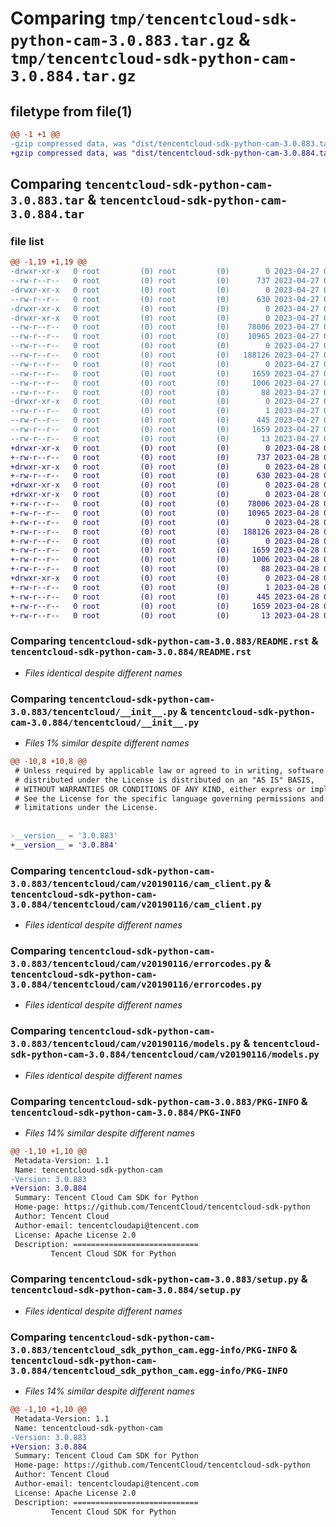 # Comparing `tmp/tencentcloud-sdk-python-cam-3.0.883.tar.gz` & `tmp/tencentcloud-sdk-python-cam-3.0.884.tar.gz`

## filetype from file(1)

```diff
@@ -1 +1 @@
-gzip compressed data, was "dist/tencentcloud-sdk-python-cam-3.0.883.tar", last modified: Thu Apr 27 00:19:14 2023, max compression
+gzip compressed data, was "dist/tencentcloud-sdk-python-cam-3.0.884.tar", last modified: Fri Apr 28 02:06:43 2023, max compression
```

## Comparing `tencentcloud-sdk-python-cam-3.0.883.tar` & `tencentcloud-sdk-python-cam-3.0.884.tar`

### file list

```diff
@@ -1,19 +1,19 @@
-drwxr-xr-x   0 root         (0) root         (0)        0 2023-04-27 00:19:14.000000 tencentcloud-sdk-python-cam-3.0.883/
--rw-r--r--   0 root         (0) root         (0)      737 2023-04-27 00:19:14.000000 tencentcloud-sdk-python-cam-3.0.883/README.rst
-drwxr-xr-x   0 root         (0) root         (0)        0 2023-04-27 00:19:14.000000 tencentcloud-sdk-python-cam-3.0.883/tencentcloud/
--rw-r--r--   0 root         (0) root         (0)      630 2023-04-27 00:19:14.000000 tencentcloud-sdk-python-cam-3.0.883/tencentcloud/__init__.py
-drwxr-xr-x   0 root         (0) root         (0)        0 2023-04-27 00:19:14.000000 tencentcloud-sdk-python-cam-3.0.883/tencentcloud/cam/
-drwxr-xr-x   0 root         (0) root         (0)        0 2023-04-27 00:19:14.000000 tencentcloud-sdk-python-cam-3.0.883/tencentcloud/cam/v20190116/
--rw-r--r--   0 root         (0) root         (0)    78006 2023-04-27 00:19:14.000000 tencentcloud-sdk-python-cam-3.0.883/tencentcloud/cam/v20190116/cam_client.py
--rw-r--r--   0 root         (0) root         (0)    10965 2023-04-27 00:19:14.000000 tencentcloud-sdk-python-cam-3.0.883/tencentcloud/cam/v20190116/errorcodes.py
--rw-r--r--   0 root         (0) root         (0)        0 2023-04-27 00:19:14.000000 tencentcloud-sdk-python-cam-3.0.883/tencentcloud/cam/v20190116/__init__.py
--rw-r--r--   0 root         (0) root         (0)   188126 2023-04-27 00:19:14.000000 tencentcloud-sdk-python-cam-3.0.883/tencentcloud/cam/v20190116/models.py
--rw-r--r--   0 root         (0) root         (0)        0 2023-04-27 00:19:14.000000 tencentcloud-sdk-python-cam-3.0.883/tencentcloud/cam/__init__.py
--rw-r--r--   0 root         (0) root         (0)     1659 2023-04-27 00:19:14.000000 tencentcloud-sdk-python-cam-3.0.883/PKG-INFO
--rw-r--r--   0 root         (0) root         (0)     1006 2023-04-27 00:19:14.000000 tencentcloud-sdk-python-cam-3.0.883/setup.py
--rw-r--r--   0 root         (0) root         (0)       88 2023-04-27 00:19:14.000000 tencentcloud-sdk-python-cam-3.0.883/setup.cfg
-drwxr-xr-x   0 root         (0) root         (0)        0 2023-04-27 00:19:14.000000 tencentcloud-sdk-python-cam-3.0.883/tencentcloud_sdk_python_cam.egg-info/
--rw-r--r--   0 root         (0) root         (0)        1 2023-04-27 00:19:14.000000 tencentcloud-sdk-python-cam-3.0.883/tencentcloud_sdk_python_cam.egg-info/dependency_links.txt
--rw-r--r--   0 root         (0) root         (0)      445 2023-04-27 00:19:14.000000 tencentcloud-sdk-python-cam-3.0.883/tencentcloud_sdk_python_cam.egg-info/SOURCES.txt
--rw-r--r--   0 root         (0) root         (0)     1659 2023-04-27 00:19:14.000000 tencentcloud-sdk-python-cam-3.0.883/tencentcloud_sdk_python_cam.egg-info/PKG-INFO
--rw-r--r--   0 root         (0) root         (0)       13 2023-04-27 00:19:14.000000 tencentcloud-sdk-python-cam-3.0.883/tencentcloud_sdk_python_cam.egg-info/top_level.txt
+drwxr-xr-x   0 root         (0) root         (0)        0 2023-04-28 02:06:43.000000 tencentcloud-sdk-python-cam-3.0.884/
+-rw-r--r--   0 root         (0) root         (0)      737 2023-04-28 02:06:43.000000 tencentcloud-sdk-python-cam-3.0.884/README.rst
+drwxr-xr-x   0 root         (0) root         (0)        0 2023-04-28 02:06:43.000000 tencentcloud-sdk-python-cam-3.0.884/tencentcloud/
+-rw-r--r--   0 root         (0) root         (0)      630 2023-04-28 02:06:43.000000 tencentcloud-sdk-python-cam-3.0.884/tencentcloud/__init__.py
+drwxr-xr-x   0 root         (0) root         (0)        0 2023-04-28 02:06:43.000000 tencentcloud-sdk-python-cam-3.0.884/tencentcloud/cam/
+drwxr-xr-x   0 root         (0) root         (0)        0 2023-04-28 02:06:43.000000 tencentcloud-sdk-python-cam-3.0.884/tencentcloud/cam/v20190116/
+-rw-r--r--   0 root         (0) root         (0)    78006 2023-04-28 02:06:43.000000 tencentcloud-sdk-python-cam-3.0.884/tencentcloud/cam/v20190116/cam_client.py
+-rw-r--r--   0 root         (0) root         (0)    10965 2023-04-28 02:06:43.000000 tencentcloud-sdk-python-cam-3.0.884/tencentcloud/cam/v20190116/errorcodes.py
+-rw-r--r--   0 root         (0) root         (0)        0 2023-04-28 02:06:43.000000 tencentcloud-sdk-python-cam-3.0.884/tencentcloud/cam/v20190116/__init__.py
+-rw-r--r--   0 root         (0) root         (0)   188126 2023-04-28 02:06:43.000000 tencentcloud-sdk-python-cam-3.0.884/tencentcloud/cam/v20190116/models.py
+-rw-r--r--   0 root         (0) root         (0)        0 2023-04-28 02:06:43.000000 tencentcloud-sdk-python-cam-3.0.884/tencentcloud/cam/__init__.py
+-rw-r--r--   0 root         (0) root         (0)     1659 2023-04-28 02:06:43.000000 tencentcloud-sdk-python-cam-3.0.884/PKG-INFO
+-rw-r--r--   0 root         (0) root         (0)     1006 2023-04-28 02:06:43.000000 tencentcloud-sdk-python-cam-3.0.884/setup.py
+-rw-r--r--   0 root         (0) root         (0)       88 2023-04-28 02:06:43.000000 tencentcloud-sdk-python-cam-3.0.884/setup.cfg
+drwxr-xr-x   0 root         (0) root         (0)        0 2023-04-28 02:06:43.000000 tencentcloud-sdk-python-cam-3.0.884/tencentcloud_sdk_python_cam.egg-info/
+-rw-r--r--   0 root         (0) root         (0)        1 2023-04-28 02:06:43.000000 tencentcloud-sdk-python-cam-3.0.884/tencentcloud_sdk_python_cam.egg-info/dependency_links.txt
+-rw-r--r--   0 root         (0) root         (0)      445 2023-04-28 02:06:43.000000 tencentcloud-sdk-python-cam-3.0.884/tencentcloud_sdk_python_cam.egg-info/SOURCES.txt
+-rw-r--r--   0 root         (0) root         (0)     1659 2023-04-28 02:06:43.000000 tencentcloud-sdk-python-cam-3.0.884/tencentcloud_sdk_python_cam.egg-info/PKG-INFO
+-rw-r--r--   0 root         (0) root         (0)       13 2023-04-28 02:06:43.000000 tencentcloud-sdk-python-cam-3.0.884/tencentcloud_sdk_python_cam.egg-info/top_level.txt
```

### Comparing `tencentcloud-sdk-python-cam-3.0.883/README.rst` & `tencentcloud-sdk-python-cam-3.0.884/README.rst`

 * *Files identical despite different names*

### Comparing `tencentcloud-sdk-python-cam-3.0.883/tencentcloud/__init__.py` & `tencentcloud-sdk-python-cam-3.0.884/tencentcloud/__init__.py`

 * *Files 1% similar despite different names*

```diff
@@ -10,8 +10,8 @@
 # Unless required by applicable law or agreed to in writing, software
 # distributed under the License is distributed on an "AS IS" BASIS,
 # WITHOUT WARRANTIES OR CONDITIONS OF ANY KIND, either express or implied.
 # See the License for the specific language governing permissions and
 # limitations under the License.
 
 
-__version__ = '3.0.883'
+__version__ = '3.0.884'
```

### Comparing `tencentcloud-sdk-python-cam-3.0.883/tencentcloud/cam/v20190116/cam_client.py` & `tencentcloud-sdk-python-cam-3.0.884/tencentcloud/cam/v20190116/cam_client.py`

 * *Files identical despite different names*

### Comparing `tencentcloud-sdk-python-cam-3.0.883/tencentcloud/cam/v20190116/errorcodes.py` & `tencentcloud-sdk-python-cam-3.0.884/tencentcloud/cam/v20190116/errorcodes.py`

 * *Files identical despite different names*

### Comparing `tencentcloud-sdk-python-cam-3.0.883/tencentcloud/cam/v20190116/models.py` & `tencentcloud-sdk-python-cam-3.0.884/tencentcloud/cam/v20190116/models.py`

 * *Files identical despite different names*

### Comparing `tencentcloud-sdk-python-cam-3.0.883/PKG-INFO` & `tencentcloud-sdk-python-cam-3.0.884/PKG-INFO`

 * *Files 14% similar despite different names*

```diff
@@ -1,10 +1,10 @@
 Metadata-Version: 1.1
 Name: tencentcloud-sdk-python-cam
-Version: 3.0.883
+Version: 3.0.884
 Summary: Tencent Cloud Cam SDK for Python
 Home-page: https://github.com/TencentCloud/tencentcloud-sdk-python
 Author: Tencent Cloud
 Author-email: tencentcloudapi@tencent.com
 License: Apache License 2.0
 Description: ============================
         Tencent Cloud SDK for Python
```

### Comparing `tencentcloud-sdk-python-cam-3.0.883/setup.py` & `tencentcloud-sdk-python-cam-3.0.884/setup.py`

 * *Files identical despite different names*

### Comparing `tencentcloud-sdk-python-cam-3.0.883/tencentcloud_sdk_python_cam.egg-info/PKG-INFO` & `tencentcloud-sdk-python-cam-3.0.884/tencentcloud_sdk_python_cam.egg-info/PKG-INFO`

 * *Files 14% similar despite different names*

```diff
@@ -1,10 +1,10 @@
 Metadata-Version: 1.1
 Name: tencentcloud-sdk-python-cam
-Version: 3.0.883
+Version: 3.0.884
 Summary: Tencent Cloud Cam SDK for Python
 Home-page: https://github.com/TencentCloud/tencentcloud-sdk-python
 Author: Tencent Cloud
 Author-email: tencentcloudapi@tencent.com
 License: Apache License 2.0
 Description: ============================
         Tencent Cloud SDK for Python
```


